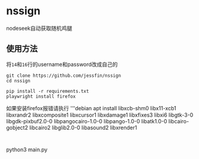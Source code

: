 # nssign
 nodeseek自动获取随机鸡腿
 
## 使用方法
将`14`和`16`行的username和password改成自己的
```
git clone https://github.com/jessfin/nssign
cd nssign
```
```
pip install -r requirements.txt
playwright install firefox
```
如果安装firefox报错请执行
'''debian
apt install libxcb-shm0 libx11-xcb1 libxrandr2 libxcomposite1 libxcursor1 libxdamage1 libxfixes3 libxi6 libgtk-3-0 libgdk-pixbuf2.0-0 libpangocairo-1.0-0 libpango-1.0-0 libatk1.0-0 libcairo-gobject2 libcairo2 libglib2.0-0 libasound2 libxrender1
```


```
python3 main.py
```
